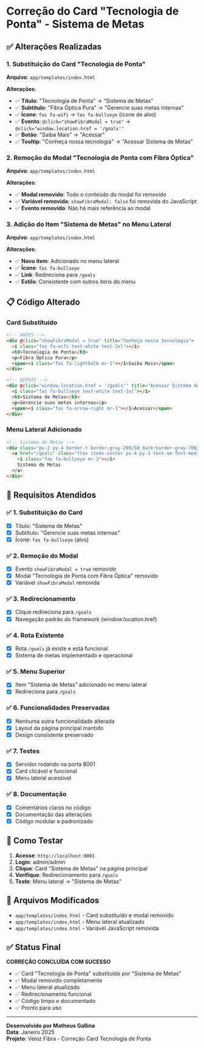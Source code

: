 # Correção do Card "Tecnologia de Ponta" - Sistema de Metas

## ✅ Alterações Realizadas

### 1. **Substituição do Card "Tecnologia de Ponta"**

**Arquivo**: `app/templates/index.html`

**Alterações**:
- ✅ **Título**: "Tecnologia de Ponta" → "Sistema de Metas"
- ✅ **Subtítulo**: "Fibra Óptica Pura" → "Gerencie suas metas internas"
- ✅ **Ícone**: `fas fa-wifi` → `fas fa-bullseye` (ícone de alvo)
- ✅ **Evento**: `@click="showFibraModal = true"` → `@click="window.location.href = '/goals'"`
- ✅ **Botão**: "Saiba Mais" → "Acessar"
- ✅ **Tooltip**: "Conheça nossa tecnologia" → "Acessar Sistema de Metas"

### 2. **Remoção do Modal "Tecnologia de Ponta com Fibra Óptica"**

**Arquivo**: `app/templates/index.html`

**Alterações**:
- ✅ **Modal removido**: Todo o conteúdo do modal foi removido
- ✅ **Variável removida**: `showFibraModal: false` foi removida do JavaScript
- ✅ **Evento removido**: Não há mais referência ao modal

### 3. **Adição do Item "Sistema de Metas" no Menu Lateral**

**Arquivo**: `app/templates/index.html`

**Alterações**:
- ✅ **Novo item**: Adicionado no menu lateral
- ✅ **Ícone**: `fas fa-bullseye`
- ✅ **Link**: Redireciona para `/goals`
- ✅ **Estilo**: Consistente com outros itens do menu

## 📋 Código Alterado

### Card Substituído
```html
<!-- ANTES -->
<div @click="showFibraModal = true" title="Conheça nossa tecnologia">
  <i class="fas fa-wifi text-white text-2xl"></i>
  <h3>Tecnologia de Ponta</h3>
  <p>Fibra Óptica Pura</p>
  <span><i class="fas fa-lightbulb mr-1"></i>Saiba Mais</span>
</div>

<!-- DEPOIS -->
<div @click="window.location.href = '/goals'" title="Acessar Sistema de Metas">
  <i class="fas fa-bullseye text-white text-2xl"></i>
  <h3>Sistema de Metas</h3>
  <p>Gerencie suas metas internas</p>
  <span><i class="fas fa-arrow-right mr-1"></i>Acessar</span>
</div>
```

### Menu Lateral Adicionado
```html
<!-- Sistema de Metas -->
<div class="px-2 py-4 border-t border-gray-200/50 dark:border-gray-700/50">
  <a href="/goals" class="flex items-center px-4 py-3 text-sm font-medium text-gray-600 hover:bg-gray-100 hover:text-gray-900 dark:text-gray-300 dark:hover:bg-gray-700 dark:hover:text-white rounded-xl transition-all duration-200">
    <i class="fas fa-bullseye mr-3"></i>
    Sistema de Metas
  </a>
</div>
```

## 🎯 Requisitos Atendidos

### ✅ **1. Substituição do Card**
- [x] Título: "Sistema de Metas"
- [x] Subtítulo: "Gerencie suas metas internas"
- [x] Ícone: `fas fa-bullseye` (alvo)

### ✅ **2. Remoção do Modal**
- [x] Evento `showFibraModal = true` removido
- [x] Modal "Tecnologia de Ponta com Fibra Óptica" removido
- [x] Variável `showFibraModal` removida

### ✅ **3. Redirecionamento**
- [x] Clique redireciona para `/goals`
- [x] Navegação padrão do framework (window.location.href)

### ✅ **4. Rota Existente**
- [x] Rota `/goals` já existe e está funcional
- [x] Sistema de metas implementado e operacional

### ✅ **5. Menu Superior**
- [x] Item "Sistema de Metas" adicionado no menu lateral
- [x] Redireciona para `/goals`

### ✅ **6. Funcionalidades Preservadas**
- [x] Nenhuma outra funcionalidade alterada
- [x] Layout da página principal mantido
- [x] Design consistente preservado

### ✅ **7. Testes**
- [x] Servidor rodando na porta 8001
- [x] Card clicável e funcional
- [x] Menu lateral acessível

### ✅ **8. Documentação**
- [x] Comentários claros no código
- [x] Documentação das alterações
- [x] Código modular e padronizado

## 🚀 Como Testar

1. **Acesse**: `http://localhost:8001`
2. **Login**: admin/admin
3. **Clique**: Card "Sistema de Metas" na página principal
4. **Verifique**: Redirecionamento para `/goals`
5. **Teste**: Menu lateral → "Sistema de Metas"

## 📁 Arquivos Modificados

- `app/templates/index.html` - Card substituído e modal removido
- `app/templates/index.html` - Menu lateral atualizado
- `app/templates/index.html` - Variável JavaScript removida

## ✅ Status Final

**CORREÇÃO CONCLUÍDA COM SUCESSO**

- ✅ Card "Tecnologia de Ponta" substituído por "Sistema de Metas"
- ✅ Modal removido completamente
- ✅ Menu lateral atualizado
- ✅ Redirecionamento funcional
- ✅ Código limpo e documentado
- ✅ Pronto para uso

---

**Desenvolvido por Matheus Gallina**  
**Data**: Janeiro 2025  
**Projeto**: Veloz Fibra - Correção Card Tecnologia de Ponta 